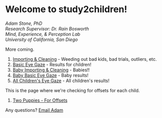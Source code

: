 # Welcome to study2children! 
*Adam Stone, PhD*  
*Research Supervisor: Dr. Rain Bosworth*  
*Mind, Experience, & Perception Lab*  
*University of California, San Diego*  

More coming. 

1. [Importing & Cleaning](01importclean.nb.html) - Weeding out bad kids, bad trials, outliers, etc. 
1. [Basic Eye Gaze](02basiceyegaze.nb.html) - Results for children!
1. [Baby Importing & Cleaning](03importcleanbabies.nb.html) - Babies!!
1. [Baby Basic Eye Gaze](04babybasiceyegaze.nb.html) - Baby results!
1. [All Children's Eye Gaze](05allkidseyegaze.nb.html) - All children's results!

This is the page where we're checking for offsets for each child. 
1. [Two Puppies - For Offsets](twopuppies.nb.html)

Any questions? [Email Adam](mailto:amstone@ucsd.edu)